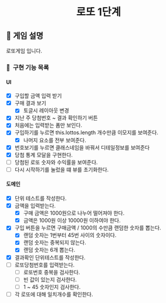 <h1 align="middle">로또 1단계</h1>

## 👀 게임 설명
로또게임 입니다.

### 🎯 &nbsp;구현 기능 목록
#### UI
- [x] 구입할 금액 입력 받기
- [x] 구매 결과 보기
  - [x] 토글시 레이아웃 변경
- [x] 지난 주 당첨번호 ~ 결과 확인하기 버튼
- [x] 처음에는 입력받는 폼만 보인다.
- [x] 구입하기를 누르면 this.lottos.length 개수만큼 이모지를 보여준다.
  - [x] 나머지 요소를 전부 보여준다.
- [x] 번호보기를 누르면 클래스네임을 바꿔서 디테일정보를 보여준다
- [x] 당첨 통계 모달을 구현한다.
- [ ] 당첨된 로또 숫자와 수익률을 보여준다.
- [ ] 다시 시작하기를 눌렀을 떄 뷰를 초기화한다.

#### 도메인
- [x] 단위 테스트를 작성한다.
- [x] 금액을 입력받는다.
  - [x] 구매 금액은 1000원으로 나누어 떨어져야 한다.
  - [x] 금액은 1000원 이상 10000원 이하여야 한다.
- [x] 구입 버튼을 누르면 구매금액 / 1000의 수만큼 랜덤한 숫자를 뽑는다.
  - [x] 랜덤 숫자는 1번부터 45번 사이의 숫자이다.
  - [x] 랜덤 숫자는 중복되지 않는다.
  - [x] 랜덤 숫자는 6개 뽑는다.
- [x] 결과확인 단위테스트를 작성한다.
- [ ] 로또당첨번호를 입력받는다.
  - [ ] 로또번호 중복을 검사한다.
  - [ ] 빈 값이 있는지 검사한다.
  - [ ] 1 ~ 45 숫자인지 검사한다.
- [ ] 각 로또에 대해 일치개수를 확인한다.
